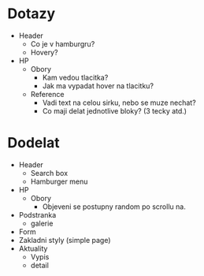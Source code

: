 # Dotazy

- Header
	- Co je v hamburgru?
	- Hovery?
- HP
	- Obory
		- Kam vedou tlacitka?
		- Jak ma vypadat hover na tlacitku?
	- Reference
		- Vadi text na celou sirku, nebo se muze nechat?
		- Co maji delat jednotlive bloky? (3 tecky atd.)


# Dodelat
- Header
	- Search box
	- Hamburger menu
- HP
	- Obory
		- Objeveni se postupny random po scrollu na.
- Podstranka
	- galerie
- Form
- Zakladni styly (simple page)
- Aktuality
	- Vypis
	- detail
